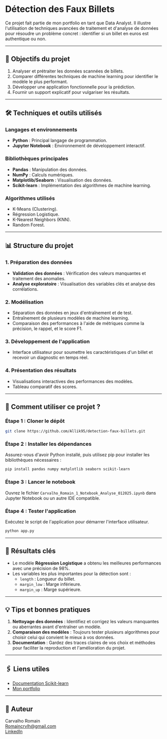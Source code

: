 # Détection des Faux Billets

Ce projet fait partie de mon portfolio en tant que Data Analyst. Il illustre l'utilisation de techniques avancées de traitement et d'analyse de données pour résoudre un problème concret : identifier si un billet en euros est authentique ou non.

---

## 🎯 **Objectifs du projet**

1. Analyser et prétraiter les données scannées de billets.
2. Comparer différentes techniques de machine learning pour identifier le modèle le plus performant.
3. Développer une application fonctionnelle pour la prédiction.
4. Fournir un support explicatif pour vulgariser les résultats.

---

## 🛠️ **Techniques et outils utilisés**

### Langages et environnements
- **Python** : Principal langage de programmation.
- **Jupyter Notebook** : Environnement de développement interactif.

### Bibliothèques principales
- **Pandas** : Manipulation des données.
- **NumPy** : Calculs numériques.
- **Matplotlib/Seaborn** : Visualisation des données.
- **Scikit-learn** : Implémentation des algorithmes de machine learning.

### Algorithmes utilisés
- K-Means (Clustering).
- Régression Logistique.
- K-Nearest Neighbors (KNN).
- Random Forest.

---

## 📊 **Structure du projet**

### 1. Préparation des données
- **Validation des données** : Vérification des valeurs manquantes et traitement des anomalies.
- **Analyse exploratoire** : Visualisation des variables clés et analyse des corrélations.

### 2. Modélisation
- Séparation des données en jeux d'entraînement et de test.
- Entraînement de plusieurs modèles de machine learning.
- Comparaison des performances à l'aide de métriques comme la précision, le rappel, et le score F1.

### 3. Développement de l'application
- Interface utilisateur pour soumettre les caractéristiques d'un billet et recevoir un diagnostic en temps réel.

### 4. Présentation des résultats
- Visualisations interactives des performances des modèles.
- Tableau comparatif des scores.

---

## 🚀 **Comment utiliser ce projet ?**

### Étape 1 : Cloner le dépôt
```bash
git clone https://github.com/Allik95/detection-faux-billets.git
```

### Étape 2 : Installer les dépendances
Assurez-vous d'avoir Python installé, puis utilisez pip pour installer les bibliothèques nécessaires :
```bash
pip install pandas numpy matplotlib seaborn scikit-learn
```

### Étape 3 : Lancer le notebook
Ouvrez le fichier `Carvalho_Romain_1_Notebook_Analyse_012025.ipynb` dans Jupyter Notebook ou un autre IDE compatible.

### Étape 4 : Tester l'application
Exécutez le script de l'application pour démarrer l'interface utilisateur.

```bash
python app.py
```

---

## 🌟 **Résultats clés**

- Le modèle **Régression Logistique** a obtenu les meilleures performances avec une précision de 98%.
- Les variables les plus importantes pour la détection sont :
  - `length` : Longueur du billet.
  - `margin_low` : Marge inférieure.
  - `margin_up` : Marge supérieure.

---

## 💡 **Tips et bonnes pratiques**

1. **Nettoyage des données** : Identifiez et corrigez les valeurs manquantes ou aberrantes avant d'entraîner un modèle.
2. **Comparaison des modèles** : Toujours tester plusieurs algorithmes pour choisir celui qui convient le mieux à vos données.
3. **Documentation** : Gardez des traces claires de vos choix et méthodes pour faciliter la reproduction et l'amélioration du projet.

---

## 🖇️ **Liens utiles**
- [Documentation Scikit-learn](https://scikit-learn.org/stable/)
- [Mon portfolio](https://romaincarvalho.com)

---

## 👤 **Auteur**
Carvalho Romain  
[Romaincrvlh@gmail.com](mailto:Romaincrvlh@gmail.com)  
[LinkedIn](https://www.linkedin.com/in/romain-carvalho-551605206/?originalSubdomain=fr)
